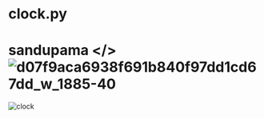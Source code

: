 #  clock.py
# sandupama </> ![d07f9aca6938f691b840f97dd1cd67dd_w_1885-40](https://user-images.githubusercontent.com/88402272/136018209-f7ced2ae-5c2a-448c-9e19-c6e97371cbc3.png)

![clock](https://user-images.githubusercontent.com/88402272/136017166-fd76b4b8-087b-44b0-89b0-19c3a7511c82.png)

